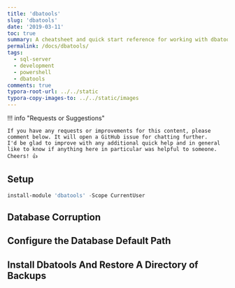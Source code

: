 ```yaml
---
title: 'dbatools'
slug: 'dbatools'
date: '2019-03-11'
toc: true
summary: A cheatsheet and quick start reference for working with dbatools
permalink: /docs/dbatools/
tags:
  - sql-server
  - development
  - powershell
  - dbatools
comments: true
typora-root-url: ../../static
typora-copy-images-to: ../../static/images
---
```


!!! info "Requests or Suggestions"

    If you have any requests or improvements for this content, please comment below. It will open a GitHub issue for chatting further.
    I'd be glad to improve with any additional quick help and in general like to know if anything here in particular was helpful to someone.
    Cheers! 👍

## Setup

```powershell
install-module 'dbatools' -Scope CurrentUser
```

## Database Corruption

<script src="https://gist.github.com/sheldonhull/92fb73704acfd0c7c1e67308e2dca1f4.js"></script>

## Configure the Database Default Path

<script src="https://gist.github.com/sheldonhull/c1869e4a67e5721f6e9807e94cc727da.js"></script>

## Install Dbatools And Restore A Directory of Backups

<script src="https://gist.github.com/sheldonhull/f9972f12d4348d754d2659921ffc9b5b.js"></script>
